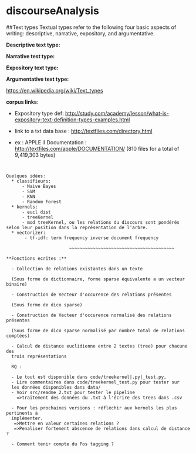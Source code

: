 # discourseAnalysis

##Text types
Textual types refer to the following four basic aspects of writing: descriptive, narrative, expository, and argumentative.

**Descriptive text type:**

**Narrative test type:**

**Expository text type:**

**Argumentative text type:**


https://en.wikipedia.org/wiki/Text_types

**corpus links**: 

-  Expository type def: http://study.com/academy/lesson/what-is-expository-text-definition-types-examples.html

- link to a txt data base : http://textfiles.com/directory.html

- ex : APPLE II Documentation : http://textfiles.com/apple/DOCUMENTATION/ 
(810 files for a total of 9,419,303 bytes)


~~~~~~~~~~~~~~~~~~~~~~~~~~~~~~~~~~~~~~~~


Quelques idées:
  * classifieurs:
      - Naive Bayes
      - SVM
      - KNN
      - Random Forest
  * kernels:
      - eucl dist
      - treeKernel
      - mod treeKernel, ou les relations du discours sont pondérés selon leur position dans la représentation de l'arbre.
  * vectorizer:
       - tf-idf: term frequency inverse document frequency
      
                        ~~~~~~~~~~~~~~~~~~~~~~~~~~~~~~~~~~~~~~~~

**Fonctions ecrites :**

  - Collection de relations existantes dans un texte

  (Sous forme de dictionnaire, forme sparse équivalente a un vecteur binaire)

  - Construction de Vecteur d'occurence des relations présentes 

  (Sous forme de dico sparse)

  - Construction de Vecteur d'occurence normalisé des relations présentes 

  (Sous forme de dico sparse normalisé par nombre total de relations comptées)

  - Calcul de distance euclidienne entre 2 textes (tree) pour chacune des 
  trois représentations

  RQ :
 
  - Le tout est disponible dans code/treekernel|.py|_test.py,
  - Lire commentaires dans code/treekernel_test.py pour tester sur 
  les données disponibles dans data/
  - Voir src/readme_2.txt pour tester le pipeline 
    =>traitement des données du .txt à l'écrire des trees dans .csv

  - Pour les prochaines versions : réfléchir aux kernels les plus pertinents à
  implémenter.
   =>Mettre en valeur certaines relations ?
   =>Penaliser fortement abscence de relations dans calcul de distance ?
   
  - Comment tenir compte du Pos tagging ?
